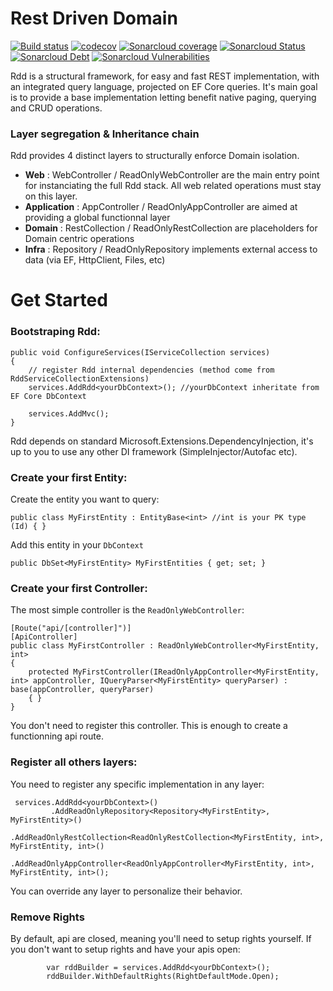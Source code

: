 # Rest Driven Domain

[![Build status](https://ci.appveyor.com/api/projects/status/edtq86puuj8qma2h?svg=true)](https://ci.appveyor.com/project/LuccaIntegration/restdrivendomain)
[![codecov](https://codecov.io/gh/LuccaSA/RestDrivenDomain/branch/master/graph/badge.svg)](https://codecov.io/gh/LuccaSA/RestDrivenDomain)
[![Sonarcloud coverage](https://sonarcloud.io/api/project_badges/measure?project=RestDrivenDomain&metric=coverage)](https://sonarcloud.io/dashboard?id=RestDrivenDomain)
[![Sonarcloud Status](https://sonarcloud.io/api/project_badges/measure?project=RestDrivenDomain&metric=alert_status)](https://sonarcloud.io/dashboard?id=RestDrivenDomain)
[![Sonarcloud Debt](https://sonarcloud.io/api/project_badges/measure?project=RestDrivenDomain&metric=sqale_index)](https://sonarcloud.io/dashboard?id=RestDrivenDomain)
[![Sonarcloud Vulnerabilities](https://sonarcloud.io/api/project_badges/measure?project=RestDrivenDomain&metric=vulnerabilities)](https://sonarcloud.io/dashboard?id=RestDrivenDomain)

Rdd is a structural framework, for easy and fast REST implementation, with an integrated query language, projected on EF Core queries.  It's main goal is to provide a base implementation letting benefit native paging, querying and CRUD operations.



### Layer segregation & Inheritance chain

Rdd provides 4 distinct layers to structurally enforce Domain isolation.

- **Web** : WebController / ReadOnlyWebController are the main entry point for instanciating the full Rdd stack. All web related operations must stay on this layer.
- **Application** : AppController / ReadOnlyAppController are aimed at providing a global functionnal layer
- **Domain** : RestCollection / ReadOnlyRestCollection are placeholders for Domain centric operations
- **Infra** : Repository / ReadOnlyRepository implements external access to data (via EF, HttpClient, Files, etc)


# Get Started

### Bootstraping Rdd: 

``` charp
public void ConfigureServices(IServiceCollection services)
{
    // register Rdd internal dependencies (method come from RddServiceCollectionExtensions)
    services.AddRdd<yourDbContext>(); //yourDbContext inheritate from EF Core DbContext
 
    services.AddMvc();
}
```

Rdd depends on standard Microsoft.Extensions.DependencyInjection, it's up to you to use any other DI framework (SimpleInjector/Autofac etc).

### Create your first Entity: 

Create the entity you want to query: 

```
public class MyFirstEntity : EntityBase<int> //int is your PK type (Id) { }
```

Add this entity in your `DbContext`

`public DbSet<MyFirstEntity> MyFirstEntities { get; set; }`

### Create your first Controller: 

The most simple controller is the `ReadOnlyWebController`:

    [Route("api/[controller]")]
    [ApiController]
    public class MyFirstController : ReadOnlyWebController<MyFirstEntity, int>
    {
        protected MyFirstController(IReadOnlyAppController<MyFirstEntity, int> appController, IQueryParser<MyFirstEntity> queryParser) : base(appController, queryParser)
        { }
    }
You don't need to register this controller.
This is enough to create a functionning api route.

### Register all others layers:

You need to register any specific implementation in any layer:

     services.AddRdd<yourDbContext>()
             .AddReadOnlyRepository<Repository<MyFirstEntity>, MyFirstEntity>()
             .AddReadOnlyRestCollection<ReadOnlyRestCollection<MyFirstEntity, int>, MyFirstEntity, int>()
             .AddReadOnlyAppController<ReadOnlyAppController<MyFirstEntity, int>, MyFirstEntity, int>();

You can override any layer to personalize their behavior.

### Remove Rights

By default, api are closed, meaning you'll need to setup rights yourself. If you don't want to setup rights and have your apis open:

            var rddBuilder = services.AddRdd<yourDbContext>();
            rddBuilder.WithDefaultRights(RightDefaultMode.Open);
